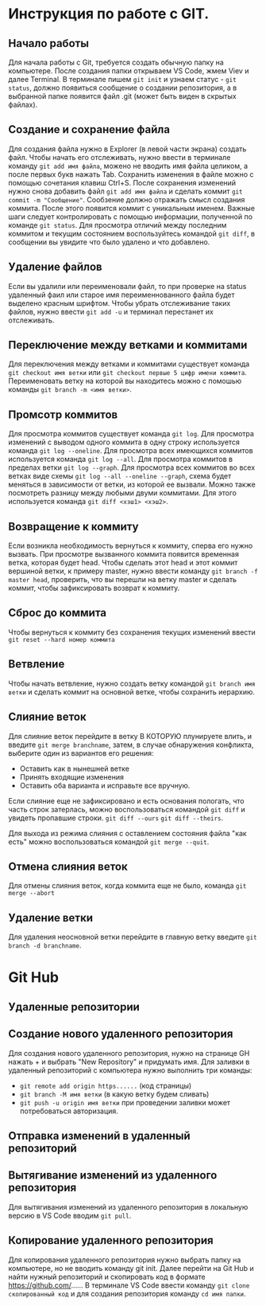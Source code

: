 # Инструкция по работе с GIT.

## Начало работы

Для начала работы с Git, требуется создать обычную папку на компьютере. После создания папки открываем VS Code, жмем Viev и далее Terminal.
В терминале пишем `git init` и узнаем статус - `git status`, должно появиться сообщение о создании репозитория, а в выбранной папке появится файл .git (может быть виден в скрытых файлах).

## Создание и сохранение файла

Для создания файла нужно в Explorer (в левой части экрана) создать файл. Чтобы начать его отслеживать, нужно ввести в терминале команду `git add имя файла`, можено не вводить имя файла целиком, а после первых букв нажать Tab. Сохранить изменения в файле можно с помощью сочетания клавиш Ctrl+S. После сохранения изменений нужно снова добавить файл `git add имя файла` и сделать коммит `git commit -m "Сообщение"`. Сообзение должно отражать смысл создания коммита. После этого появится коммит с уникальным именем. Важные шаги следует контролировать с помощью информации, полученной по команде `git status`. Для просмотра отличий между последним коммитом и текущим состоянием воспользуйтесь командой `git diff`, в сообщении вы увидите что было удалено и что добавлено.

## Удаление файлов

Если вы удалили или переименовали файл, то при проверке на status удаленный фаил или старое имя переименнованного файла будет выделено красным шрифтом. Чтобы убрать отслеживание таких файлов, нужно ввести `git add -u` и терминал перестанет их отслеживать.

## Переключение между ветками и коммитами

Для переключения между ветками и коммитами существует команда `git checkout имя ветки` или `git checkout первые 5 цифр имени коммита`. Переименовать ветку на которой вы находитесь можно с помошью команды `git branch -m <имя ветки>`.

## Промсотр коммитов

Для просмотра коммитов существует команда `git log`. Для просмотра изменений с выводом одного коммита в одну строку используется команда `git log --oneline`. Для просмотра всех имеющихся коммитов используется команда `git log --all`. Для просмотра коммитов в пределах ветки `git log --graph`. Для просмотра всех коммитов во всех ветках виде схемы `git log --all --oneline --graph`, схема будет меняться в зависимости от ветки, из которой ее вызвали. Можно также посмотреть разницу между любыми двуми коммитами. Для этого используется команда `git diff <хэш1> <хэш2>`.

## Возвращение к коммиту

Если возникла необходимость вернуться к коммиту, сперва его нужно вызвать. При просмотре вызванного коммита появится временная ветка, которая будет head. Чтобы сделать этот head и этот коммит вершиной ветки, к примеру master, нужно ввести команду `git branch -f master head`, проверить, что вы перешли на ветку master и сделать коммит, чтобы зафиксировать возврат к коммиту.

## Сброс до коммита

Чтобы вернуться к коммиту без сохранения текущих изменений ввести `git reset --hard номер коммита`

## Ветвление

Чтобы начать ветвление, нужно создать ветку командой `git branch имя ветки` и сделать коммит на основной ветке, чтобы сохранить иерархию.

## Слияние веток

Для слияние веток перейдите в ветку В КОТОРУЮ плунируете влить, и введите `git merge branchname`, затем, в случае обнаружения конфликта, выберите один из вариантов его решения:
* Оставить как в нынешней ветке
* Принять входящие изменения
* Оставить оба варианта
и исправьте все вручную.

Если слияние еще не зафиксировано и есть основания пологать, что часть строк затерлась, можно воспользоваться командой `git diff` и увидеть пропавшие строки. `git diff --ours` `git diff --theirs`.

Для выхода из режима слияния с оставлением состояния файла "как есть" можно воспользоваться командой `git merge --quit`.

## Отмена слияния веток

Для отмены слияния веток, когда коммита еще не было, команда `git merge --abort`

## Удаление ветки

Для удаления неосновной ветки перейдите в главную ветку введите `git branch -d branchname`.

# Git Hub

## Удаленные репозитории



## Создание нового удаленного репозитория

Для создания нового удаленного репозитория, нужно на странице GH нажать + и выбрать "New Repository" и придумать имя. Для заливки в удаленный репозиторий с компьютера нужно выполнить три команды:
* `git remote add origin https......` (код страницы)
* `git branch -M имя ветки` (в какую ветку будем сливать)
* `git push -u origin имя ветки`
при проведении заливки может потребоваться авторизация.

## Отправка изменений в удаленный репозиторий



## Вытягивание изменений из удаленного репозитория

Для вытягивания изменений из удаленного репозитория в локальную версию в VS Code вводим `git pull`.

## Копирование удаленного репозитория

Для копирования удаленного репозитория нужно выбрать папку на компьютере, но не вводить команду git init. Далее перейти на Git Hub и найти нужный репозиторий и скопировать код в формате https://github.com/...... В терминале VS Code ввести команду `git clone скопированный код` и для создания репозитория команду `cd имя папки`.